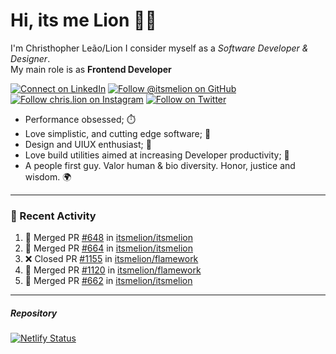 # Hi, its me Lion 👋🦁

I'm Christhopher Leão/Lion
I consider myself as a _Software Developer & Designer_.<br/>My main role is as <b>Frontend Developer</b>
<br />

[![Connect on LinkedIn](https://img.shields.io/badge/--linkedin?label=LinkedIn&logo=LinkedIn&style=social)](https://www.linkedin.com/in/chrislion)
[![Follow @itsmelion on GitHub](https://img.shields.io/github/followers/itsmelion?label=follow%20%40itsmeLion&style=social)](https://github.com/itsmelion)
[![Follow chris.lion on Instagram](https://img.shields.io/badge/--instagram?label=@chris.lion&logo=Instagram&style=social)](https://instagram.com/chris.lion)
[![Follow on Twitter](https://img.shields.io/badge/--twitter?label=@ChrisLion_me&logo=Twitter&style=social)](https://twitter.com/chrislion_me)

- Performance obsessed; ⏱️
- Love simplistic, and cutting edge software; 📆
- Design and UIUX enthusiast; 🎨
- Love build utilities aimed at increasing Developer productivity; 🧰
- A people first guy. Valor human & bio diversity. Honor, justice and wisdom. 🌍

---
### 📰 Recent Activity

<!--START_SECTION:activity-->
1. 🎉 Merged PR [#648](https://github.com/itsmelion/itsmelion/pull/648) in [itsmelion/itsmelion](https://github.com/itsmelion/itsmelion)
2. 🎉 Merged PR [#664](https://github.com/itsmelion/itsmelion/pull/664) in [itsmelion/itsmelion](https://github.com/itsmelion/itsmelion)
3. ❌ Closed PR [#1155](https://github.com/itsmelion/flamework/pull/1155) in [itsmelion/flamework](https://github.com/itsmelion/flamework)
4. 🎉 Merged PR [#1120](https://github.com/itsmelion/flamework/pull/1120) in [itsmelion/flamework](https://github.com/itsmelion/flamework)
5. 🎉 Merged PR [#662](https://github.com/itsmelion/itsmelion/pull/662) in [itsmelion/itsmelion](https://github.com/itsmelion/itsmelion)
<!--END_SECTION:activity-->

___

##### Repository
[![Netlify Status](https://api.netlify.com/api/v1/badges/9e2e6136-1ab9-42fc-8d4e-188512d5d841/deploy-status)](https://app.netlify.com/sites/lion-portfolio/deploys)
